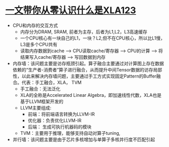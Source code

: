 # [一文带你从零认识什么是XLA123](https://zhuanlan.zhihu.com/p/445994865)

- CPU和内存的交互方式
  - 内存分为DRAM, SRAM, 前者为主存，后者为L1,L2，L3高速缓存
  - 一个CPU核心有一块自己的L1，一块？L2,但不在CPU核心，所以比L1慢，L3是多个CPU共有 
  - 读取内存数据到cache -->  CPU读取cache/寄存器  -->  CPU的计算  -->  将结果写入cache/寄存器  -->  写回数据到内存
- 内存墙：该问题主要是访存瓶颈引起。算子融合主要通过对计算图上存在数据依赖的“生产者-消费者”算子进行融合，从而提升中间Tensor数据的访存局部性，以此来解决内存墙问题，主要通过手工方式实现固定Pattern的Buffer融合。代表：手工融合，XLA， TVM
  - 手工融合：无法泛化
  - XLA的全称是Accelerated Linear Algebra，即加速线性代数，XLA也是基于LLVM框架开发的
  - LLVM主要组成:
    - 前端：将前端语言转换为LLVM-IR
    - 优化器：负责优化LLVM-IR
    - 后端： 生成可执行机器码的模块
  - TVM：主要用于推理，能够支持自动对算子tuning,
- 并行墙：该问题主要是由于芯片多核增加与单算子多核并行度不匹配引起
